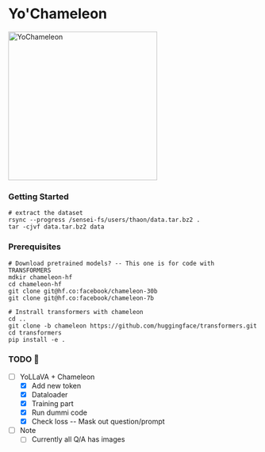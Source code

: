 # Yo'Chameleon

<img src="./images/yochameleon.png" alt="YoChameleon" width="300">

### Getting Started

```
# extract the dataset
rsync --progress /sensei-fs/users/thaon/data.tar.bz2 .
tar -cjvf data.tar.bz2 data
```

### Prerequisites

```
# Download pretrained models? -- This one is for code with TRANSFORMERS
mdkir chameleon-hf
cd chameleon-hf
git clone git@hf.co:facebook/chameleon-30b
git clone git@hf.co:facebook/chameleon-7b

# Instrall transformers with chameleon
cd ..
git clone -b chameleon https://github.com/huggingface/transformers.git
cd transformers
pip install -e .
```

### TODO 📝

- [ ] YoLLaVA + Chameleon
	+ [x] Add new token
	+ [x] Dataloader
	+ [x] Training part
	+ [x] Run dummi code
	+ [x] Check loss -- Mask out question/prompt

- [ ] Note
	+ [ ] Currently all Q/A has images